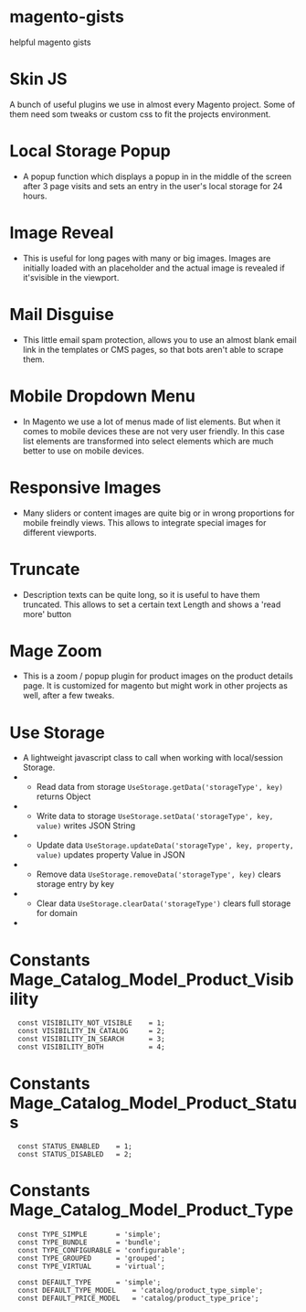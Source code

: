 magento-gists
=============

helpful magento gists


Skin JS
=========
A bunch of useful plugins we use in almost every Magento project. Some of them need som tweaks or custom css to fit the projects environment.

# Local Storage Popup
* A popup function which displays a popup in in the middle of the screen after 3 page visits and sets an entry in the user's local storage for 24 hours.

# Image Reveal
* This is useful for long pages with many or big images. Images are initially loaded with an placeholder and the actual image is revealed if it'svisible in the viewport.

# Mail Disguise
* This little email spam protection, allows you to use an almost blank email link in the templates or CMS pages, so that bots aren't able to scrape them.

# Mobile Dropdown Menu
* In Magento we use a lot of menus made of list elements. But when it comes to mobile devices these are not very user friendly. In this case list elements are transformed into select elements which are much better to use on mobile devices.

# Responsive Images
* Many sliders or content images are quite big or in wrong proportions for mobile freindly views. This allows to integrate special images for different viewports.

# Truncate
* Description texts can be quite long, so it is useful to have them truncated. This allows to set a certain text Length and shows a 'read more' button

# Mage Zoom
* This is a zoom / popup plugin for product images on the product details page. It is customized for magento but might work in other projects as well, after a few tweaks.

# Use Storage
* A lightweight javascript class to call when working with local/session Storage. 
* * Read data from storage `UseStorage.getData('storageType', key)` returns Object
* * Write data to storage `UseStorage.setData('storageType', key, value)` writes JSON String
* * Update data `UseStorage.updateData('storageType', key, property, value)` updates property Value in JSON
* * Remove data `UseStorage.removeData('storageType', key)` clears storage entry by key
* * Clear data `UseStorage.clearData('storageType')` clears full storage for domain
* 
# Constants Mage_Catalog_Model_Product_Visibility

```
  const VISIBILITY_NOT_VISIBLE    = 1;
  const VISIBILITY_IN_CATALOG     = 2;
  const VISIBILITY_IN_SEARCH      = 3;
  const VISIBILITY_BOTH           = 4;
```

# Constants Mage_Catalog_Model_Product_Status

```
  const STATUS_ENABLED    = 1;
  const STATUS_DISABLED   = 2;
```

# Constants Mage_Catalog_Model_Product_Type

```
  const TYPE_SIMPLE       = 'simple';
  const TYPE_BUNDLE       = 'bundle';
  const TYPE_CONFIGURABLE = 'configurable';
  const TYPE_GROUPED      = 'grouped';
  const TYPE_VIRTUAL      = 'virtual';

  const DEFAULT_TYPE      = 'simple';
  const DEFAULT_TYPE_MODEL    = 'catalog/product_type_simple';
  const DEFAULT_PRICE_MODEL   = 'catalog/product_type_price';
```
